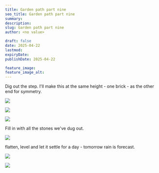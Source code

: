 ```yaml
---
title: Garden path part nine
seo_title: Garden path part nine
summary:
description:
slug: Garden path part nine
author: <no value>

draft: false
date: 2025-04-22
lastmod:
expiryDate:
publishDate: 2025-04-22

feature_image:
feature_image_alt:
---
```

Dig out the step. I'll make this at the same height - one brick - as the other end for symmetry.

![](/images/1988.jpeg )

![](/images/1989.jpeg )

![](/images/1990.jpeg )

Fill in with all the stones we've dug out.

![](/images/1991.jpeg )

flatten, level and let it settle for a day - tomorrow rain is forecast.

![](/images/1992.jpeg )

![](/images/1993.jpeg )